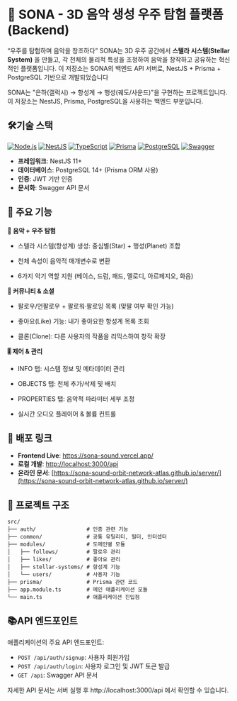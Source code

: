 # 🌌 SONA - 3D 음악 생성 우주 탐험 플랫폼 (Backend)

“우주를 탐험하며 음악을 창조하다”
SONA는 3D 우주 공간에서  **스텔라 시스템(Stellar System)** 을 만들고, 각 천체의 물리적 특성을 조정하여 음악을 창작하고 공유하는 혁신적인 플랫폼입니다.
이 저장소는 SONA의 백엔드 API 서버로, NestJS + Prisma + PostgreSQL 기반으로 개발되었습니다

SONA는 "은하(갤럭시) → 항성계 → 행성(궤도/사운드)"을 구현하는 프로젝트입니다. 이 저장소는 NestJS, Prisma, PostgreSQL을 사용하는 백엔드 부분입니다.

## 🛠기술 스택
[![Node.js](https://img.shields.io/badge/Node.js-18-green?style=flat-square&logo=node.js)](https://nodejs.org/)
[![NestJS](https://img.shields.io/badge/NestJS-11-red?style=flat-square&logo=nestjs)](https://nestjs.com/)
[![TypeScript](https://img.shields.io/badge/TypeScript-5.9-blue?style=flat-square&logo=typescript)](https://www.typescriptlang.org/)
[![Prisma](https://img.shields.io/badge/Prisma-6.14-blue?style=flat-square&logo=prisma)](https://www.prisma.io/)
[![PostgreSQL](https://img.shields.io/badge/PostgreSQL-16-blue?style=flat-square&logo=postgresql)](https://www.postgresql.org/)
[![Swagger](https://img.shields.io/badge/Swagger-API_Docs-green?style=flat-square&logo=swagger)](https://swagger.io/)


- **프레임워크**: NestJS 11+
- **데이터베이스**: PostgreSQL 14+ (Prisma ORM 사용)
- **인증**: JWT 기반 인증
- **문서화**: Swagger API 문서


## 📖 주요 기능
**🎵 음악 + 우주 탐험**

- 스텔라 시스템(항성계) 생성: 중심별(Star) + 행성(Planet) 조합

- 천체 속성이 음악적 매개변수로 변환

- 6가지 악기 역할 지원 (베이스, 드럼, 패드, 멜로디, 아르페지오, 화음)

**👥 커뮤니티 & 소셜**

- 팔로우/언팔로우 + 팔로워·팔로잉 목록 (맞팔 여부 확인 가능)

- 좋아요(Like) 기능: 내가 좋아요한 항성계 목록 조회

- 클론(Clone): 다른 사용자의 작품을 리믹스하여 창작 확장


**🎚️ 제어 & 관리**

- INFO 탭: 시스템 정보 및 메타데이터 관리

- OBJECTS 탭: 천체 추가/삭제 및 배치

- PROPERTIES 탭: 음악적 파라미터 세부 조정

- 실시간 오디오 플레이어 & 볼륨 컨트롤

## 🚀 배포 링크

- **Frontend Live**: https://sona-sound.vercel.app/
- **로컬 개발**: [http://localhost:3000/api](http://localhost:3000/api)
- **온라인 문서**: [https://sona-sound-orbit-network-atlas.github.io/server/](https://sona-sound-orbit-network-atlas.github.io/server/)


## 📁 프로젝트 구조

```
src/
├── auth/                # 인증 관련 기능
├── common/              # 공통 유틸리티, 필터, 인터셉터
├── modules/             # 도메인별 모듈
│   ├── follows/         # 팔로우 관리
│   ├── likes/           # 좋아요 관리
│   ├── stellar-systems/ # 항성계 기능
│   └── users/           # 사용자 기능
├── prisma/              # Prisma 관련 코드
├── app.module.ts        # 메인 애플리케이션 모듈
└── main.ts              # 애플리케이션 진입점
```

## 📚API 엔드포인트

애플리케이션의 주요 API 엔드포인트:

- `POST /api/auth/signup`: 사용자 회원가입
- `POST /api/auth/login`: 사용자 로그인 및 JWT 토큰 발급
- `GET /api`: Swagger API 문서

자세한 API 문서는 서버 실행 후 http://localhost:3000/api 에서 확인할 수 있습니다.


